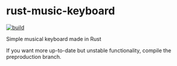 # rust-music-keyboard

[![build](https://github.com/logancammish/rust-music-keyboard/actions/workflows/rust.yml/badge.svg)](https://github.com/logancammish/rust-music-keyboard/actions/workflows/rust.yml)

Simple musical keyboard made in Rust


If you want more up-to-date but unstable functionality, compile the preproduction branch.
